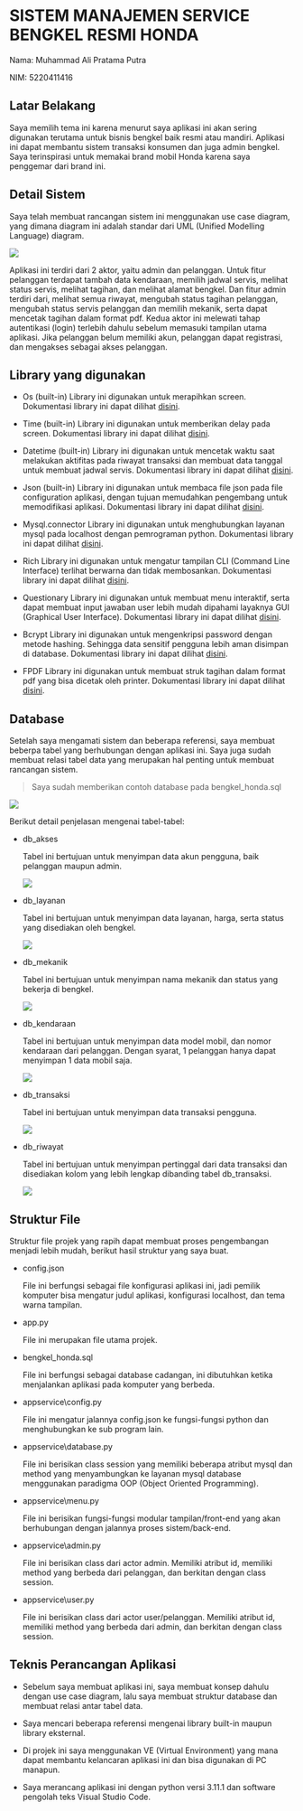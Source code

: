 # SISTEM MANAJEMEN SERVICE BENGKEL RESMI HONDA
Nama: Muhammad Ali Pratama Putra

NIM: 5220411416

## Latar Belakang
Saya memilih tema ini karena menurut saya aplikasi ini akan sering digunakan terutama untuk bisnis bengkel baik resmi atau mandiri. Aplikasi ini dapat membantu sistem transaksi konsumen dan juga admin bengkel. Saya terinspirasi untuk memakai brand mobil Honda karena saya penggemar dari brand ini.

## Detail Sistem
Saya telah membuat rancangan sistem ini menggunakan use case diagram, yang dimana diagram ini adalah standar dari UML (Unified Modelling Language) diagram.

![](https://i.ibb.co/K62zwMx/Use-Case-Diagram1.png)

Aplikasi ini terdiri dari 2 aktor, yaitu admin dan pelanggan. Untuk fitur pelanggan terdapat tambah data kendaraan, memilih jadwal servis, melihat status servis, melihat tagihan, dan melihat alamat bengkel. Dan fitur admin terdiri dari, melihat semua riwayat, mengubah status tagihan pelanggan, mengubah status servis pelanggan dan memilih mekanik, serta dapat mencetak tagihan dalam format pdf. Kedua aktor ini melewati tahap autentikasi (login) terlebih dahulu sebelum memasuki tampilan utama aplikasi. Jika pelanggan belum memiliki akun, pelanggan dapat registrasi, dan mengakses sebagai akses pelanggan.

## Library yang digunakan
- Os (built-in)
Library ini digunakan untuk merapihkan screen.
Dokumentasi library ini dapat dilihat [disini](https://docs.python.org/3/library/os.html).

- Time (built-in)
Library ini digunakan untuk memberikan delay pada screen.
Dokumentasi library ini dapat dilihat [disini](https://docs.python.org/3/library/time.html).

- Datetime (built-in)
Library ini digunakan untuk mencetak waktu saat melakukan aktifitas pada riwayat transaksi dan membuat data tanggal untuk membuat jadwal servis.
Dokumentasi library ini dapat dilihat [disini](https://docs.python.org/3/library/datetime.html).

- Json (built-in)
Library ini digunakan untuk membaca file json pada file configuration aplikasi, dengan tujuan memudahkan pengembang untuk memodifikasi aplikasi.
Dokumentasi library ini dapat dilihat [disini](https://docs.python.org/3/library/json.html).

- Mysql.connector
Library ini digunakan untuk menghubungkan layanan mysql pada localhost dengan pemrograman python.
Dokumentasi library ini dapat dilihat [disini](https://dev.mysql.com/doc/connector-python/en/).

- Rich
Library ini digunakan untuk mengatur tampilan CLI (Command Line Interface) terlihat berwarna dan tidak membosankan.
Dokumentasi library ini dapat dilihat [disini](https://rich.readthedocs.io/en/stable/introduction.html).

- Questionary
Library ini digunakan untuk membuat menu interaktif, serta dapat membuat input jawaban user lebih mudah dipahami layaknya GUI (Graphical User Interface).
Dokumentasi library ini dapat dilihat [disini](https://questionary.readthedocs.io/en/stable/pages/installation.html).

- Bcrypt
Library ini digunakan untuk mengenkripsi password dengan metode hashing. Sehingga data sensitif pengguna lebih aman disimpan di database.
Dokumentasi library ini dapat dilihat [disini](https://pypi.org/project/bcrypt/).
- FPDF
Library ini digunakan untuk membuat struk tagihan dalam format pdf yang bisa dicetak oleh printer.
Dokumentasi library ini dapat dilihat [disini](https://pyfpdf.readthedocs.io/en/latest/).

## Database
Setelah saya mengamati sistem dan beberapa referensi, saya membuat beberpa tabel yang berhubungan dengan aplikasi ini. Saya juga sudah membuat relasi tabel data yang merupakan hal penting untuk membuat rancangan sistem.

> Saya sudah memberikan contoh database pada bengkel_honda.sql

![](https://i.ibb.co/879wt0n/a.png)

Berikut detail penjelasan mengenai tabel-tabel:
- db_akses

    Tabel ini bertujuan untuk menyimpan data akun pengguna, baik pelanggan maupun admin.
    
    ![](https://i.ibb.co/P5CsVjN/a.png)

- db_layanan

    Tabel ini bertujuan untuk menyimpan data layanan, harga, serta status yang disediakan oleh bengkel.

    ![](https://i.ibb.co/qjvg78Z/a.png)

- db_mekanik

    Tabel ini bertujuan untuk menyimpan nama mekanik dan status yang bekerja di bengkel.

    ![](https://i.ibb.co/PNL89PG/a.png)
    
- db_kendaraan

    Tabel ini bertujuan untuk menyimpan data model mobil, dan nomor kendaraan dari pelanggan. Dengan syarat, 1 pelanggan hanya dapat menyimpan 1 data mobil saja.

    ![](https://i.ibb.co/XkX9Kxd/a.png)
    
- db_transaksi

    Tabel ini bertujuan untuk menyimpan data transaksi pengguna.

    ![](https://i.ibb.co/nLsV5QV/a.png)
    
- db_riwayat

    Tabel ini bertujuan untuk menyimpan pertinggal dari data transaksi dan disediakan kolom yang lebih lengkap dibanding tabel db_transaksi.

    ![](https://i.ibb.co/tJfZm5L/a.png)

## Struktur File
Struktur file projek yang rapih dapat membuat proses pengembangan menjadi lebih mudah, berikut hasil struktur yang saya buat.

- config.json

    File ini berfungsi sebagai file konfigurasi aplikasi ini, jadi pemilik komputer bisa mengatur judul aplikasi, konfigurasi localhost, dan tema warna tampilan.

- app.py

    File ini merupakan file utama projek.

- bengkel_honda.sql

    File ini berfungsi sebagai database cadangan, ini dibutuhkan ketika menjalankan aplikasi pada komputer yang berbeda.

- appservice\config.py

    File ini mengatur jalannya config.json ke fungsi-fungsi python dan menghubungkan ke sub program lain.

- appservice\database.py

    File ini berisikan class session yang memiliki beberapa atribut mysql dan method yang menyambungkan ke layanan mysql database menggunakan paradigma OOP (Object Oriented Programming).

- appservice\menu.py

    File ini berisikan fungsi-fungsi modular tampilan/front-end yang akan berhubungan dengan jalannya proses sistem/back-end.

- appservice\admin.py

    File ini berisikan class dari actor admin. Memiliki atribut id, memiliki method yang berbeda dari pelanggan, dan berkitan dengan class session.


- appservice\user.py

    File ini berisikan class dari actor user/pelanggan. Memiliki atribut id, memiliki method yang berbeda dari admin, dan berkitan dengan class session.

## Teknis Perancangan Aplikasi
- Sebelum saya membuat aplikasi ini, saya membuat konsep dahulu dengan use case diagram, lalu saya membuat struktur database dan membuat relasi antar tabel data.

- Saya mencari beberapa referensi mengenai library built-in maupun library eksternal.

- Di projek ini saya menggunakan VE (Virtual Environment) yang mana dapat membantu kelancaran aplikasi ini dan bisa digunakan di PC manapun.

- Saya merancang aplikasi ini dengan python versi 3.11.1 dan software pengolah teks Visual Studio Code.
